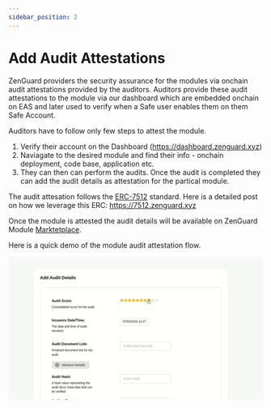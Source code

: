 ```yaml
---
sidebar_position: 2
---
```


# Add Audit Attestations

ZenGuard providers the security assurance for the modules via onchain audit attestations provided by the auditors.
Auditors provide these audit attestations to the module via our dashboard which are embedded onchain on EAS and later used
to verify when a Safe user enables them on them Safe Account.

Auditors have to follow only few steps to attest the module.

1. Verify their account on the Dashboard (https://dashboard.zenguard.xyz)
2. Naviagate to the desired module and find their info - onchain deployment, code base, application etc.
3. They can then can perform the audits. Once the audit is completed they can add the audit details as attestation for the partical module.

The audit attesation follows the [ERC-7512](https://github.com/ethereum/ercs/blob/master/ERCS/erc-7512.md) standard. Here is a detailed post on how we leverage this ERC: https://7512.zenguard.xyz

Once the module is attested the audit details will be available on ZenGuard Module [Marktetplace](https://explore.zenguard.xyz).

Here is a quick demo of the module audit attestation flow.


![ Audit Attestation ](./img/zen-audit.gif)
